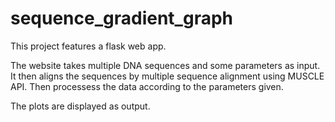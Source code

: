 # sequence_gradient_graph

This project features a flask web app.

The website takes multiple DNA sequences and some parameters as input.
It then aligns the sequences by multiple sequence alignment using MUSCLE API. Then processess the data according to the parameters given.

The plots are displayed as output.

